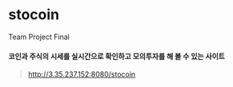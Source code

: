 # stocoin
Team Project Final

#### 코인과 주식의 시세를 실시간으로 확인하고 모의투자를 해 볼 수 있는 사이트
> http://3.35.237.152:8080/stocoin
